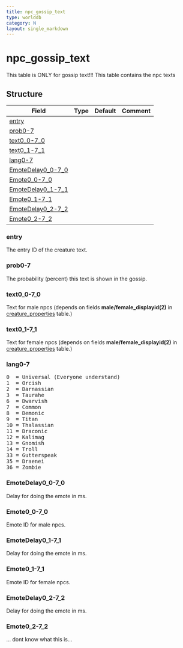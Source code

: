 ```yaml
---
title: npc_gossip_text
type: worlddb
category: N
layout: single_markdown
---
```


# npc_gossip_text
This table is ONLY for gossip text!!!
This table contains the npc texts

## Structure

Field                                                                                      | Type | Default | Comment
------------------------------------------------------------------------------------------ | ---- | ------- | -------
[entry](#entry)                         |      |         |        
[prob0-7](#prob0-7)                     |      |         |        
[text0_0-7_0](#text0_0-7_0)             |      |         |        
[text0_1-7_1](#text0_1-7_1)             |      |         |        
[lang0-7](#lang0-7)                     |      |         |        
[EmoteDelay0_0-7_0](#EmoteDelay0_0-7_0) |      |         |        
[Emote0_0-7_0](#Emote0_0-7_0)           |      |         |        
[EmoteDelay0_1-7_1](#EmoteDelay0_1-7_1) |      |         |        
[Emote0_1-7_1](#Emote0_1-7_1)           |      |         |        
[EmoteDelay0_2-7_2](#EmoteDelay0_2-7_2) |      |         |        
[Emote0_2-7_2](#Emote0_2-7_2)           |      |         |        

### entry

The entry ID of the creature text.

### prob0-7

The probability (percent) this text is shown in the gossip.

### text0_0-7_0

Text for male npcs (depends on fields **male/female_displayid(2)** in [creature_properties](/Wiki/database/world/creature_properties/ "Creature properties") table.)

### text0_1-7_1

Text for female npcs (depends on fields **male/female_displayid(2)** in [creature_properties](/Wiki/database/world/creature_properties/ "Creature properties") table.)

### lang0-7

<pre>
0  = Universal (Everyone understand)
1  = Orcish
2  = Darnassian
3  = Taurahe
6  = Dwarvish
7  = Common
8  = Demonic
9  = Titan
10 = Thalassian
11 = Draconic
12 = Kalimag
13 = Gnomish
14 = Troll
33 = Gutterspeak
35 = Draenei
36 = Zombie
</pre>

### EmoteDelay0_0-7_0

Delay for doing the emote in ms.

### Emote0_0-7_0

Emote ID for male npcs.

### EmoteDelay0_1-7_1

Delay for doing the emote in ms.

### Emote0_1-7_1

Emote ID for female npcs.

### EmoteDelay0_2-7_2

Delay for doing the emote in ms.

### Emote0_2-7_2

... dont know what this is...